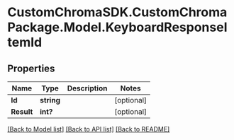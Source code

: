 # CustomChromaSDK.CustomChromaPackage.Model.KeyboardResponseItemId
## Properties

Name | Type | Description | Notes
------------ | ------------- | ------------- | -------------
**Id** | **string** |  | [optional] 
**Result** | **int?** |  | [optional] 

[[Back to Model list]](../README.md#documentation-for-models) [[Back to API list]](../README.md#documentation-for-api-endpoints) [[Back to README]](../README.md)

